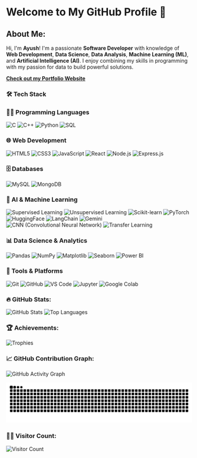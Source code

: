# Welcome to My GitHub Profile 👋

## About Me:
Hi, I'm **Ayush**! I'm a passionate **Software Developer** with knowledge of **Web Development**, **Data Science**, **Data Analysis**, **Machine Learning (ML)**, and **Artificial Intelligence (AI)**. I enjoy combining my skills in programming with my passion for data to build powerful solutions.

**[Check out my Portfolio Website](https://portfolio-tre.vercel.app/)**  

### 🛠️ Tech Stack

### 👨‍💻 Programming Languages
![C](https://img.shields.io/badge/C-%2300599C.svg?style=for-the-badge&logo=c&logoColor=white)
![C++](https://img.shields.io/badge/C++-%2300599C.svg?style=for-the-badge&logo=c%2B%2B&logoColor=white)
![Python](https://img.shields.io/badge/Python-%233776AB.svg?style=for-the-badge&logo=python&logoColor=white)
![SQL](https://img.shields.io/badge/SQL-%2300BCF2.svg?style=for-the-badge&logo=sqlite&logoColor=white)

### 🌐 Web Development
![HTML5](https://img.shields.io/badge/HTML5-%23E34F26.svg?style=for-the-badge&logo=html5&logoColor=white)
![CSS3](https://img.shields.io/badge/CSS3-%231572B6.svg?style=for-the-badge&logo=css3&logoColor=white)
![JavaScript](https://img.shields.io/badge/JavaScript-%23F7DF1E.svg?style=for-the-badge&logo=javascript&logoColor=black)
![React](https://img.shields.io/badge/React-%2361DAFB.svg?style=for-the-badge&logo=react&logoColor=black)
![Node.js](https://img.shields.io/badge/Node.js-%2343853D.svg?style=for-the-badge&logo=node.js&logoColor=white)
![Express.js](https://img.shields.io/badge/Express.js-%23000000.svg?style=for-the-badge&logo=express&logoColor=white)

### 🗄️ Databases
![MySQL](https://img.shields.io/badge/MySQL-%234479A1.svg?style=for-the-badge&logo=mysql&logoColor=white)
![MongoDB](https://img.shields.io/badge/MongoDB-%2347A248.svg?style=for-the-badge&logo=mongodb&logoColor=white)

### 🤖 AI & Machine Learning
![Supervised Learning](https://img.shields.io/badge/Supervised%20Learning-0A9396?style=for-the-badge&logoColor=white)
![Unsupervised Learning](https://img.shields.io/badge/Unsupervised%20Learning-005F73?style=for-the-badge&logoColor=white)
![Scikit-learn](https://img.shields.io/badge/Scikit--learn-%23F7931E.svg?style=for-the-badge&logo=scikit-learn&logoColor=white)
![PyTorch](https://img.shields.io/badge/PyTorch-%23EE4C2C.svg?style=for-the-badge&logo=pytorch&logoColor=white)
![HuggingFace](https://img.shields.io/badge/HuggingFace-%23FF7A8E.svg?style=for-the-badge&logo=huggingface&logoColor=white)
![LangChain](https://img.shields.io/badge/LangChain-%233DC4A6.svg?style=for-the-badge&logo=langchain&logoColor=white)
![Gemini](https://img.shields.io/badge/Gemini-4285F4?style=for-the-badge&logo=google&logoColor=white)
![CNN (Convolutional Neural Network)](https://img.shields.io/badge/CNN%20(Convolutional%20Neural%20Network)-FF6F00?style=for-the-badge&logoColor=white)
![Transfer Learning](https://img.shields.io/badge/Transfer%20Learning-65BAF4?style=for-the-badge&logo=tensorflow&logoColor=white)


### 📊 Data Science & Analytics
![Pandas](https://img.shields.io/badge/Pandas-%23150458.svg?style=for-the-badge&logo=pandas&logoColor=white)
![NumPy](https://img.shields.io/badge/NumPy-%23013243.svg?style=for-the-badge&logo=numpy&logoColor=white)
![Matplotlib](https://img.shields.io/badge/Matplotlib-%23000000.svg?style=for-the-badge&logo=matplotlib&logoColor=white)
![Seaborn](https://img.shields.io/badge/Seaborn-%23000000.svg?style=for-the-badge&logo=seaborn&logoColor=white)
![Power BI](https://img.shields.io/badge/Power%20BI-F2C811.svg?style=for-the-badge&logo=powerbi&logoColor=white)


### 🧰 Tools & Platforms
![Git](https://img.shields.io/badge/Git-%23F05033.svg?style=for-the-badge&logo=git&logoColor=white)
![GitHub](https://img.shields.io/badge/GitHub-%23121011.svg?style=for-the-badge&logo=github&logoColor=white)
![VS Code](https://img.shields.io/badge/VS%20Code-%23007ACC.svg?style=for-the-badge&logo=visual-studio-code&logoColor=white)
![Jupyter](https://img.shields.io/badge/Jupyter-%23F37626.svg?style=for-the-badge&logo=jupyter&logoColor=white)
![Google Colab](https://img.shields.io/badge/Google%20Colab-%23F9AB00.svg?style=for-the-badge&logo=googlecolab&logoColor=black)


### 🔥 GitHub Stats:
![GitHub Stats](https://github-readme-stats.vercel.app/api?username=Ayush1390&show_icons=true&theme=radical)
![Top Languages](https://github-readme-stats.vercel.app/api/top-langs/?username=Ayush1390&layout=compact&theme=radical)

### 🏆 Achievements:
![Trophies](https://github-profile-trophy.vercel.app/?username=Ayush1390&theme=onedark)

### 📈 GitHub Contribution Graph:
![GitHub Activity Graph](https://github-readme-activity-graph.vercel.app/graph?username=Ayush1390&theme=react-dark)

<img src="https://raw.githubusercontent.com/Ayush1390/Ayush1390/output/snake.svg" alt="Snake animation" />

### 🧑‍💻 Visitor Count:
![Visitor Count](https://komarev.com/ghpvc/?username=Ayush1390&color=blue)
